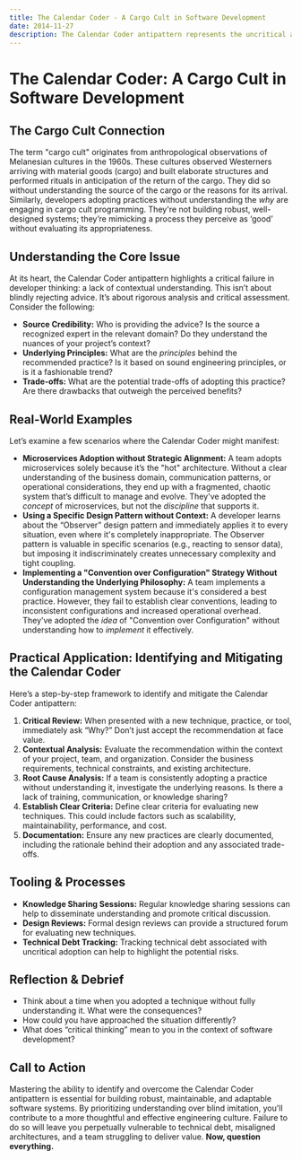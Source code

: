 ```yaml
---
title: The Calendar Coder - A Cargo Cult in Software Development
date: 2014-11-27
description: The Calendar Coder antipattern represents the uncritical adoption of practices without genuine understanding, a form of cargo cult programming that can lead to technical debt and reduced maintainability.
---
```


# The Calendar Coder: A Cargo Cult in Software Development

## The Cargo Cult Connection

The term "cargo cult" originates from anthropological observations of Melanesian cultures in the 1960s. These cultures observed Westerners arriving with material goods (cargo) and built elaborate structures and performed rituals in anticipation of the return of the cargo. They did so without understanding the source of the cargo or the reasons for its arrival. Similarly, developers adopting practices without understanding the *why* are engaging in cargo cult programming. They're not building robust, well-designed systems; they’re mimicking a process they perceive as ‘good’ without evaluating its appropriateness.

## Understanding the Core Issue

At its heart, the Calendar Coder antipattern highlights a critical failure in developer thinking: a lack of contextual understanding.  This isn’t about blindly rejecting advice. It’s about rigorous analysis and critical assessment. Consider the following:

*   **Source Credibility:**  Who is providing the advice? Is the source a recognized expert in the relevant domain? Do they understand the nuances of your project’s context?
*   **Underlying Principles:** What are the *principles* behind the recommended practice?  Is it based on sound engineering principles, or is it a fashionable trend?
*   **Trade-offs:** What are the potential trade-offs of adopting this practice?  Are there drawbacks that outweigh the perceived benefits?

## Real-World Examples

Let’s examine a few scenarios where the Calendar Coder might manifest:

*   **Microservices Adoption without Strategic Alignment:** A team adopts microservices solely because it’s the "hot" architecture. Without a clear understanding of the business domain, communication patterns, or operational considerations, they end up with a fragmented, chaotic system that’s difficult to manage and evolve.  They've adopted the *concept* of microservices, but not the *discipline* that supports it.
*   **Using a Specific Design Pattern without Context:** A developer learns about the “Observer” design pattern and immediately applies it to every situation, even where it's completely inappropriate.  The Observer pattern is valuable in specific scenarios (e.g., reacting to sensor data), but imposing it indiscriminately creates unnecessary complexity and tight coupling.
*   **Implementing a "Convention over Configuration" Strategy Without Understanding the Underlying Philosophy:**  A team implements a configuration management system because it's considered a best practice.  However, they fail to establish clear conventions, leading to inconsistent configurations and increased operational overhead.  They’ve adopted the *idea* of "Convention over Configuration" without understanding how to *implement* it effectively.

## Practical Application: Identifying and Mitigating the Calendar Coder

Here’s a step-by-step framework to identify and mitigate the Calendar Coder antipattern:

1.  **Critical Review:** When presented with a new technique, practice, or tool, immediately ask “Why?”  Don’t just accept the recommendation at face value.
2.  **Contextual Analysis:** Evaluate the recommendation within the context of your project, team, and organization.  Consider the business requirements, technical constraints, and existing architecture.
3.  **Root Cause Analysis:**  If a team is consistently adopting a practice without understanding it, investigate the underlying reasons.  Is there a lack of training, communication, or knowledge sharing?
4.  **Establish Clear Criteria:**  Define clear criteria for evaluating new techniques.  This could include factors such as scalability, maintainability, performance, and cost.
5. **Documentation:** Ensure any new practices are clearly documented, including the rationale behind their adoption and any associated trade-offs.

## Tooling & Processes

* **Knowledge Sharing Sessions:** Regular knowledge sharing sessions can help to disseminate understanding and promote critical discussion.
* **Design Reviews:** Formal design reviews can provide a structured forum for evaluating new techniques.
* **Technical Debt Tracking:**  Tracking technical debt associated with uncritical adoption can help to highlight the potential risks.

## Reflection & Debrief

*   Think about a time when you adopted a technique without fully understanding it. What were the consequences?
*   How could you have approached the situation differently?
*   What does “critical thinking” mean to you in the context of software development?

## Call to Action

Mastering the ability to identify and overcome the Calendar Coder antipattern is essential for building robust, maintainable, and adaptable software systems. By prioritizing understanding over blind imitation, you'll contribute to a more thoughtful and effective engineering culture.  Failure to do so will leave you perpetually vulnerable to technical debt, misaligned architectures, and a team struggling to deliver value.  **Now, question everything.**